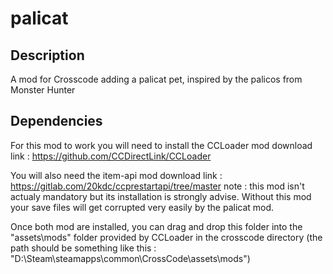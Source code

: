 # palicat
## Description
A mod for Crosscode adding a palicat pet, inspired by the palicos from Monster Hunter

## Dependencies
For this mod to work you will need to install the CCLoader mod
download link : https://github.com/CCDirectLink/CCLoader

You will also need the item-api mod
download link : https://gitlab.com/20kdc/ccprestartapi/tree/master
note : this mod isn't actualy mandatory but its installation is strongly advise.
	Without this mod your save files will get corrupted very easily by the palicat mod.
	
Once both mod are installed, you can drag and drop this folder into the "assets\mods" folder 
provided by CCLoader in the crosscode directory
(the path should be something like this : "D:\Steam\steamapps\common\CrossCode\assets\mods")